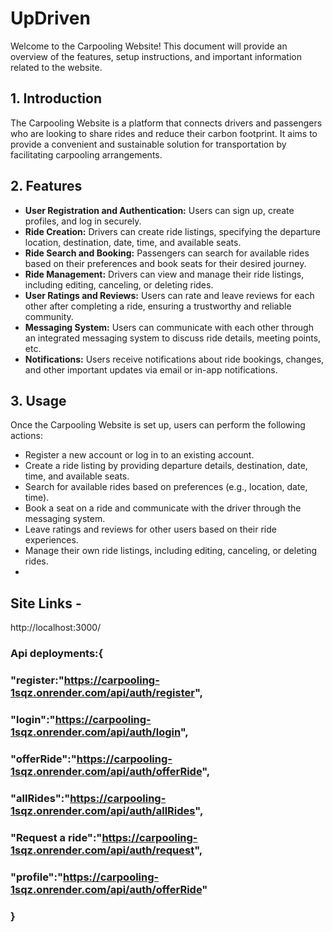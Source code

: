 
# UpDriven

Welcome to the Carpooling Website! This document will provide an overview of the features, setup instructions, and important information related to the website.

## 1. Introduction
The Carpooling Website is a platform that connects drivers and passengers who are looking to share rides and reduce their carbon footprint. It aims to provide a convenient and sustainable solution for transportation by facilitating carpooling arrangements.

## 2. Features
- **User Registration and Authentication:** Users can sign up, create profiles, and log in securely.
- **Ride Creation:** Drivers can create ride listings, specifying the departure location, destination, date, time, and available seats.
- **Ride Search and Booking:** Passengers can search for available rides based on their preferences and book seats for their desired journey.
- **Ride Management:** Drivers can view and manage their ride listings, including editing, canceling, or deleting rides.
- **User Ratings and Reviews:** Users can rate and leave reviews for each other after completing a ride, ensuring a trustworthy and reliable community.
- **Messaging System:** Users can communicate with each other through an integrated messaging system to discuss ride details, meeting points, etc.
- **Notifications:** Users receive notifications about ride bookings, changes, and other important updates via email or in-app notifications.

## 3. Usage
Once the Carpooling Website is set up, users can perform the following actions:
- Register a new account or log in to an existing account.
- Create a ride listing by providing departure details, destination, date, time, and available seats.
- Search for available rides based on preferences (e.g., location, date, time).
- Book a seat on a ride and communicate with the driver through the messaging system.
- Leave ratings and reviews for other users based on their ride experiences.
- Manage their own ride listings, including editing, canceling, or deleting rides.
- 

## Site Links -
http://localhost:3000/

### Api deployments:{
###   "register:"https://carpooling-1sqz.onrender.com/api/auth/register",
###   "login":"https://carpooling-1sqz.onrender.com/api/auth/login",
###   "offerRide":"https://carpooling-1sqz.onrender.com/api/auth/offerRide",
###   "allRides":"https://carpooling-1sqz.onrender.com/api/auth/allRides",
###   "Request a ride":"https://carpooling-1sqz.onrender.com/api/auth/request",
###   "profile":"https://carpooling-1sqz.onrender.com/api/auth/offerRide"
### }
